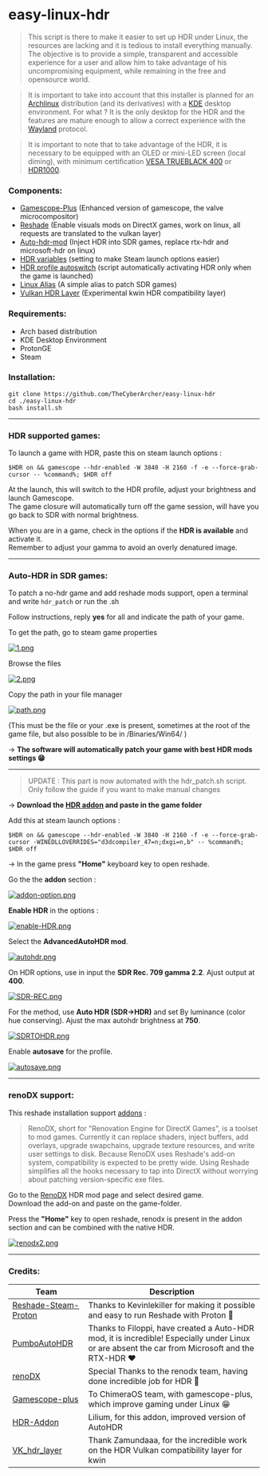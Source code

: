 # easy-linux-hdr


>This script is there to make it easier to set up HDR under Linux, the resources are lacking and it is tedious to install everything manually. The objective is to provide a simple, transparent and accessible experience for a user and allow him to take advantage of his uncompromising equipment, while remaining in the free and opensource world.


>It is important to take into account that this installer is planned for an [Archlinux](https://archlinux.org/) distribution (and its derivatives) with a [KDE](https://kde.org/fr/plasma-desktop/) desktop environment. For what ? It is the only desktop for the HDR and the features are mature enough to allow a correct experience with the [Wayland](https://wayland.freedesktop.org/) protocol.

>It is important to note that to take advantage of the HDR, it is necessary to be equipped with an OLED or mini-LED screen (local diming), with minimum certification [VESA TRUEBLACK 400](https://screenresolutiontest.com/hdr-true-black-400-500-600/) or [HDR1000](https://screenresolutiontest.com/hdr10-vs-hdr400-vs-hdr600-vs-hdr1000/).

### Components:

- [Gamescope-Plus](https://github.com/ChimeraOS/gamescope) (Enhanced version of gamescope, the valve microcompositor)
- [Reshade](https://reshade.me/) (Enable visuals mods on DirectX games, work on linux, all requests are translated to the vulkan layer)
- [Auto-hdr-mod](https://github.com/Filoppi/PumboAutoHDR) (Inject HDR into SDR games, replace rtx-hdr and microsoft-hdr on linux)
- [HDR variables]() (setting to make Steam launch options easier)
- [HDR profile autoswitch]() (script automatically activating HDR only when the game is launched)
- [Linux Alias]() (A simple alias to patch SDR games)
- [Vulkan HDR Layer]() (Experimental kwin HDR compatibility layer)

### Requirements:

- Arch based distribution
- KDE Desktop Environment
- ProtonGE
- Steam
  
### Installation:

```
git clone https://github.com/TheCyberArcher/easy-linux-hdr
cd ./easy-linux-hdr
bash install.sh
``` 

---

### HDR supported games:

To launch a game with HDR, paste this on steam launch options : 

``` $HDR on && gamescope --hdr-enabled -W 3840 -H 2160 -f -e --force-grab-cursor -- %command%; $HDR off ```

At the launch, this will switch to the HDR profile, adjust your brightness and launch Gamescope. \
The game closure will automatically turn off the game session, will have you go back to SDR with normal brightness.

When you are in a game, check in the options if the **HDR is available** and activate it. \
Remember to adjust your gamma to avoid an overly denatured image.

---

### Auto-HDR in SDR games: 

To patch a no-hdr game and add reshade mods support, open a terminal and write ``` hdr_patch ``` or run the .sh

Follow instructions, reply **yes** for all and indicate the path of your game.

To get the path, go to steam game properties

[![1.png](https://i.postimg.cc/G2rHnTrX/1.png)](https://postimg.cc/Ty7RrwKb)

Browse the files

[![2.png](https://i.postimg.cc/pXyQ64sp/2.png)](https://postimg.cc/YhKm4nKH)

Copy the path in your file manager

[![path.png](https://i.postimg.cc/3RjgQHGH/path.png)](https://postimg.cc/ygdJ0tnf)

(This must be the file or your .exe is present, sometimes at the root of the game file, but also possible to be in /Binaries/Win64/ )


-> **The software will automatically patch your game with best HDR mods settings 😁**


---

>UPDATE : This part is now automated with the hdr_patch.sh script. Only follow the guide if you want to make manual changes

-> **Download the [HDR addon](https://github.com/EndlesslyFlowering/AutoHDR-ReShade/releases/tag/2024.04.17) and paste in the game folder**

Add this at steam launch options : 

``` $HDR on && gamescope --hdr-enabled -W 3840 -H 2160 -f -e --force-grab-cursor -WINEDLLOVERRIDES="d3dcompiler_47=n;dxgi=n,b" -- %command%; $HDR off ```

-> In the game press **"Home"** keyboard key to open reshade.

Go the the **addon** section : 

[![addon-option.png](https://i.postimg.cc/9FxrmJSn/addon-option.png)](https://postimg.cc/tYxXDt93)

**Enable HDR** in the options : 

[![enable-HDR.png](https://i.postimg.cc/X7WwGHsN/enable-HDR.png)](https://postimg.cc/JtTySqwS)


Select the **AdvancedAutoHDR mod**.

[![autohdr.png](https://i.postimg.cc/9FX96Z0z/autohdr.png)](https://postimg.cc/Lh7hfqzM)


On HDR options, use in input the  **SDR Rec. 709 gamma 2.2**. Ajust output at **400**.

[![SDR-REC.png](https://i.postimg.cc/RhSpRSvG/SDR-REC.png)](https://postimg.cc/xJZPjSJb)


For the method, use **Auto HDR (SDR->HDR)** and set By luminance (color hue conserving). Ajust the max autohdr brightness at **750**.

[![SDRTOHDR.png](https://i.postimg.cc/KvgBWX45/SDRTOHDR.png)](https://postimg.cc/gnmxwTVw)


Enable **autosave** for the profile.

[![autosave.png](https://i.postimg.cc/QMn2gpzP/autosave.png)](https://postimg.cc/CZkrSfSH)

---

### renoDX support: 

This reshade installation support [addons](https://reshade.me/forum/addons-section) : 

>RenoDX, short for "Renovation Engine for DirectX Games", is a toolset to mod games. Currently it can replace shaders, inject buffers, add overlays, upgrade swapchains, upgrade texture resources, and write user settings to disk. Because RenoDX uses Reshade's add-on system, compatibility is expected to be pretty wide. Using Reshade simplifies all the hooks necessary to tap into DirectX without worrying about patching version-specific exe files.

Go to the [RenoDX](https://github.com/clshortfuse/renodx/wiki/Mods) HDR mod page and select desired game. \
Download the add-on and paste on the game-folder.

Press the **"Home"** key to open reshade, renodx is present in the addon section and can be combined with the native HDR.

[![renodx2.png](https://i.postimg.cc/JnmFyYWZ/renodx2.png)](https://postimg.cc/p9GC4ZrL)

---

### Credits:

| Team | Description |
| --- | --- |
| [Reshade-Steam-Proton](https://github.com/kevinlekiller/reshade-steam-proton) | Thanks to Kevinlekiller for making it possible and easy to run Reshade with Proton 🤘 |
| [PumboAutoHDR](https://github.com/Filoppi/PumboAutoHDR) | Thanks to Filoppi, have created a Auto-HDR mod, it is incredible! Especially under Linux or are absent the car from Microsoft and the RTX-HDR ❤️ |
| [renoDX](https://github.com/clshortfuse/renodx) | Special Thanks to the renodx team, having done incredible job for HDR 🙏 |
| [Gamescope-plus](https://github.com/ChimeraOS/gamescope) | To ChimeraOS team, with gamescope-plus, which improve gaming under Linux 😁  |
| [HDR-Addon](https://github.com/EndlesslyFlowering/AutoHDR-ReShade) | Lilium, for this addon, improved version of AutoHDR |
| [VK_hdr_layer](https://github.com/Zamundaaa/VK_hdr_layer) | Thank Zamundaaa, for the incredible work on the HDR Vulkan compatibility layer for kwin |


